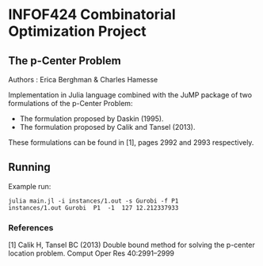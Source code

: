 # INFOF424 Combinatorial Optimization Project
## The p-Center Problem

Authors : Erica Berghman & Charles Hamesse

Implementation in Julia language combined with the JuMP package of two formulations of the p-Center Problem:

- The formulation proposed by Daskin (1995).
- The formulation proposed by Calik and Tansel (2013).

These formulations can be found in [1], pages 2992 and 2993 respectively.



## Running

Example run:
```
julia main.jl -i instances/1.out -s Gurobi -f P1
instances/1.out	Gurobi	P1	-1	127	12.212337933
```


### References
[1] Calik H, Tansel BC (2013) Double bound method for solving the p-center location problem. Comput Oper
Res 40:2991–2999
